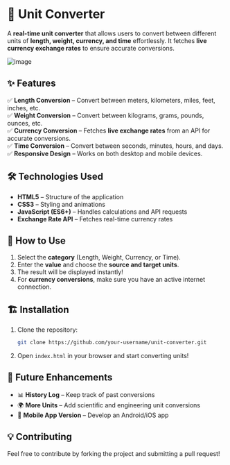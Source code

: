 # 🔢 Unit Converter  

A **real-time unit converter** that allows users to convert between different units of **length, weight, currency, and time** effortlessly. It fetches **live currency exchange rates** to ensure accurate conversions. 

![image](https://github.com/user-attachments/assets/ea183c3a-022c-4cb6-b4f3-825301535db2)


## ✨ Features  
✅ **Length Conversion** – Convert between meters, kilometers, miles, feet, inches, etc.  
✅ **Weight Conversion** – Convert between kilograms, grams, pounds, ounces, etc.  
✅ **Currency Conversion** – Fetches **live exchange rates** from an API for accurate conversions.  
✅ **Time Conversion** – Convert between seconds, minutes, hours, and days.  
✅ **Responsive Design** – Works on both desktop and mobile devices.  

## 🛠️ Technologies Used  
- **HTML5** – Structure of the application  
- **CSS3** – Styling and animations  
- **JavaScript (ES6+)** – Handles calculations and API requests  
- **Exchange Rate API** – Fetches real-time currency rates  


## 🚀 How to Use  
1. Select the **category** (Length, Weight, Currency, or Time).  
2. Enter the **value** and choose the **source and target units**.  
3. The result will be displayed instantly!  
4. For **currency conversions**, make sure you have an active internet connection.  

## 🏗️ Installation  
1. Clone the repository:  
   ```sh
   git clone https://github.com/your-username/unit-converter.git
   ```
2. Open `index.html` in your browser and start converting units!  

## 🔮 Future Enhancements  
- 📊 **History Log** – Keep track of past conversions  
- 🌍 **More Units** – Add scientific and engineering unit conversions  
- 📱 **Mobile App Version** – Develop an Android/iOS app  

## 💡 Contributing  
Feel free to contribute by forking the project and submitting a pull request!  
